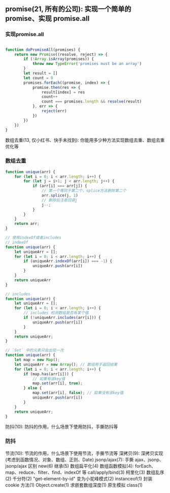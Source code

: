 <!--
 * @Descripttion: 
 * @Author: ZJ
 * @Date: 2021-12-28 18:49:13
 * @LastEditors: ZJ
 * @LastEditTime: 2021-12-31 17:22:09
-->
## promise(21, 所有的公司): 实现一个简单的 promise、实现 promise.all 
### 实现promise.all

```js

function doPromiseAll(promises) {
    return new Promise((resolve, reject) => {
        if (!Array.isArray(promises)) {
            throw new TypeError('promises must be an array')
        }
        let result = []
        let count = 0
        promises.forEach((promise, index) => {
            promise.then(res => {
                result[index] = res
                count++
                count === promises.length && resolve(result)
            }, err => {
                reject(err)
            })
        })
    })
}
```

数组去重(13, 仅小红书、快手未找到): 你能用多少种方法实现数组去重、数组去重优化等
### 数组去重
```js
function unique(arr) {
    for (let i = 0; i < arr.length; i++) {
        for (let j = i+1; j < arr.length; j++) {
            if (arr[i] === arr[j]) {
                // 第一个等同于第二个，splice方法删除第二个
                arr.splice(j, 1)
                // 删除后注意回调j
                j--;
            }
        }
    }
    return arr;
}

// 使用indexOf或者includes
// indexOf
function unique(arr) {
    let uniqueArr = [];
    for (let i = 0; i < arr.length; i++) {
        if (uniqueArr.indexOf(arr[i]) === -1) {
            uniqueArr.push(arr[i])
        }
    }
    return uniqueArr
}

// includes
function unique(arr) {
    let uniqueArr = [];
    for (let i = 0; i < arr.length; i++) {
        // includes 检测数组是否有某个值
        if (!uniqueArr.includes(arr[i])) {
            uniqueArr.push(arr[i])
        }
    }
    return uniqueArr;
}

// `Set` 中的元素只会出现一次
function unique(arr) {
    let map = new Map();
    let uniqueArr = new Array(); // 数组用于返回结果
    for (let i = 0; i < arr.length; i++) {
        if (map.has(arr[i])) {
            // 如果有该key值
            map.set(arr[i], true);
        } else {
            map.set(arr[i], false); // 如果没有该key值
            uniqueArr.push(arr[i])
        }
    }
    return uniqueArr;
}
```

防抖(10): 防抖的作用，什么场景下使用防抖，手撕防抖等
### 防抖


节流(10): 节流的作用，什么场景下使用节流，手撕节流等
深拷贝(9): 深拷贝实现(考虑到函数情况、对象、数组、正则、Date)
jsonp/ajax(7): 手撕 ajax、jsonp、jsonp/ajax 区别
new(6)
继承(5)
数组扁平化(4)
数组函数模拟(4): forEach、map、reduce、filter、find、indexOf 等
call/apply/bind(3)
柯里化(3)
数组乱序(2)
千分符(2)
"get-element-by-id" 变为小驼峰模式(2)
instanceof(1)
封装 cookie 方法(1)
Object.create(1)
求嵌套数组深度(1)
原生模拟 class(1)

